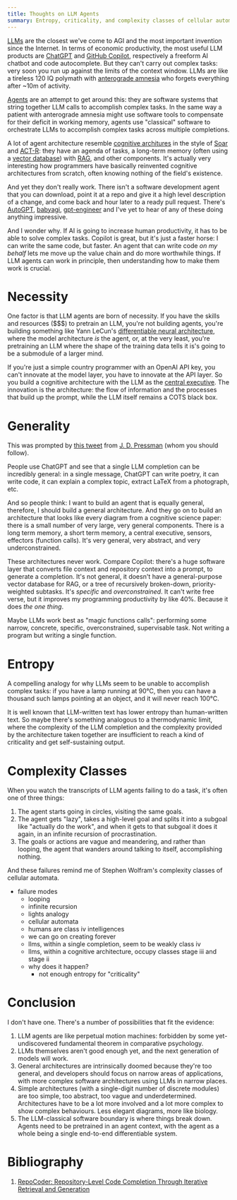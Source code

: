 ```yaml
---
title: Thoughts on LLM Agents
summary: Entropy, criticality, and complexity classes of cellular automata.
---
```


[LLMs][llm] are the closest we've come to AGI and the most important invention
since the Internet. In terms of economic productivity, the most useful LLM
products are [ChatGPT][cgpt] and [GitHub Copilot][copilot], respectively a
freeform AI chatbot and code autocomplete. But they can't carry out complex
tasks: very soon you run up against the limits of the context window. LLMs are
like a tireless 120 IQ polymath with [anterograde amnesia][hm] who forgets
everything after ~10m of activity.

[llm]: https://writings.stephenwolfram.com/2023/02/what-is-chatgpt-doing-and-why-does-it-work/
[cgpt]: https://openai.com/blog/chatgpt
[copilot]: https://github.com/features/copilot
[hm]: https://en.wikipedia.org/wiki/Henry_Molaison

[Agents][agent] are an attempt to get around this: they are software systems
that string together LLM calls to accomplish complex tasks. In the same way a
patient with anterograde amnesia might use software tools to compensate for
their deficit in working memory, agents use "classical" software to orchestrate
LLMs to accomplish complex tasks across multiple completions.

[agent]: https://lilianweng.github.io/posts/2023-06-23-agent/

A lot of agent architecture resemble [cognitive architures][cogarch] in the
style of [Soar][soar] and [ACT-R][actr]: they have an agenda of tasks, a
long-term memory (often using a [vector database][vdb]) with [RAG][rag], and
other components. It's actually very interesting how programmers have basically
reinvented cognitive architectures from scratch, often knowing nothing of the
field's existence.

[cogarch]: https://en.wikipedia.org/wiki/Cognitive_architecture
[soar]: https://en.wikipedia.org/wiki/Soar_(cognitive_architecture)
[actr]: http://act-r.psy.cmu.edu/
[vdb]: https://en.wikipedia.org/wiki/Vector_database
[rag]: https://www.pinecone.io/learn/retrieval-augmented-generation/

And yet they don't really work. There isn't a software development agent that
you can download, point it at a repo and give it a high level description of a
change, and come back and hour later to a ready pull request. There's
[AutoGPT][autogpt], [babyagi][babyagi], [gpt-engineer][gpt-engineer] and I've
yet to hear of any of these doing anything impressive.

[autogpt]: https://github.com/Significant-Gravitas/AutoGPT
[babyagi]: https://github.com/yoheinakajima/babyagi
[gpt-engineer]: https://github.com/gpt-engineer-org/gpt-engineer

And I wonder why. If AI is going to increase human productivity, it has to be
able to solve complex tasks. Copilot is great, but it's just a faster horse: I
can write the same code, but faster. An agent that can write code _on my behalf_
lets me move up the value chain and do more worthwhile things. If LLM agents can
work in principle, then understanding how to make them work is crucial.

# Necessity

One factor is that LLM agents are born of necessity. If you have the skills and
resources ($$$) to pretrain an LLM, you're not building agents, you're building
something like Yann LeCun's [differentiable neural architecture][lecun], where
the model architecture _is_ the agent, or, at the very least, you're pretraining
an LLM where the shape of the training data tells it is's going to be a
submodule of a larger mind.

[lecun]: https://openreview.net/pdf?id=BZ5a1r-kVsf

If you're just a simple country programmer with an OpenAI API key, you can't
innovate at the model layer, you have to innovate at the API layer. So you build
a cognitive architecture with the LLM as the [central executive][exec]. The
innovation is the architecture: the flow of information and the processes that
build up the prompt, while the LLM itself remains a COTS black box.

[exec]: https://en.wikipedia.org/wiki/Baddeley%27s_model_of_working_memory

# Generality

This was prompted by [this tweet][jdptw] from [J. D. Pressman][jdp] (whom you should
follow).

[jdptw]: https://twitter.com/jd_pressman/status/1732959020800221691
[jdp]: https://twitter.com/jd_pressman

People use ChatGPT and see that a single LLM completion can be incredibly
general: in a single message, ChatGPT can write poetry, it can write code, it
can explain a complex topic, extract LaTeX from a photograph, etc.

And so people think: I want to build an agent that is equally general,
therefore, I should build a general architecture. And they go on to build an
architecture that looks like every diagram from a cognitive science paper: there
is a small number of very large, very general components. There is a long term
memory, a short term memory, a central executive, sensors, effectors (function
calls). It's very general, very abstract, and very underconstrained.

These architectures never work. Compare Copilot: there's a huge software layer
that converts file context and repository context into a prompt, to generate a
completion. It's not general, it doesn't have a general-purpose vector database
for RAG, or a tree of recursively broken-down, priority-weighted subtasks. It's
_specific_ and _overconstrained_. It can't write free verse, but it improves my
programming productivity by like 40%. Because it does _the one thing_.

Maybe LLMs work best as "magic functions calls": performing some narrow,
concrete, specific, overconstrained, supervisable task. Not writing a program
but writing a single function.

# Entropy

A compelling analogy for why LLMs seem to be unable to accomplish complex tasks:
if you have a lamp running at 90°C, then you can have a thousand such lamps
pointing at an object, and it will never reach 100°C.

It is well known that LLM-written text has lower entropy than human-written
text. So maybe there's something analogous to a thermodynamic limit, where the
complexity of the LLM completion and the complexity provided by the architecture
taken together are insufficient to reach a kind of criticality and get
self-sustaining output.

# Complexity Classes

When you watch the transcripts of LLM agents failing to do a task, it's often
one of three things:

1. The agent starts going in circles, visiting the same goals.
2. The agent gets "lazy", takes a high-level goal and splits it into a subgoal
   like "actually do the work", and when it gets to that subgoal it does it
   again, in an infinite recursion of procrastination.
3. The goals or actions are vague and meandering, and rather than looping, the
   agent that wanders around talking to itself, accomplishing nothing.

And these failures remind me of Stephen Wolfram's complexity classes of cellular
automata.



- failure modes
  - looping
  - infinite recursion
  - lights analogy
  - cellular automata
  - humans are class iv intelligences
  - we can go on creating forever
  - llms, within a single completion, seem to be weakly class iv
  - llms, within a cognitive architecture, occupy classes stage iii and stage ii
  - why does it happen?
    - not enough entropy for "criticality"

# Conclusion

I don't have one. There's a number of possibilities that fit the evidence:

1. LLM agents are like perpetual motion machines: forbidden by some
   yet-undiscovered fundamental theorem in comparative psychology.
1. LLMs themselves aren't good enough yet, and the next generation of models
   will work.
1. General architectures are intrinsically doomed because they're too general,
   and developers should focus on narrow areas of applications, with more
   complex software architectures using LLMs in narrow places.
1. Simple architectures (with a single-digit number of discrete modules) are too
   simple, too abstract, too vague and underdetermined. Architectures have to be
   a lot more involved and a lot more complex to show complex behaviours. Less
   elegant diagrams, more like biology.
1. The LLM-classical software boundary is where things break down. Agents need
   to be pretrained in an agent context, with the agent as a whole being a
   single end-to-end differentiable system.

# Bibliography

1. [RepoCoder: Repository-Level Code Completion Through Iterative Retrieval and
   Generation](https://arxiv.org/pdf/2303.12570.pdf)
